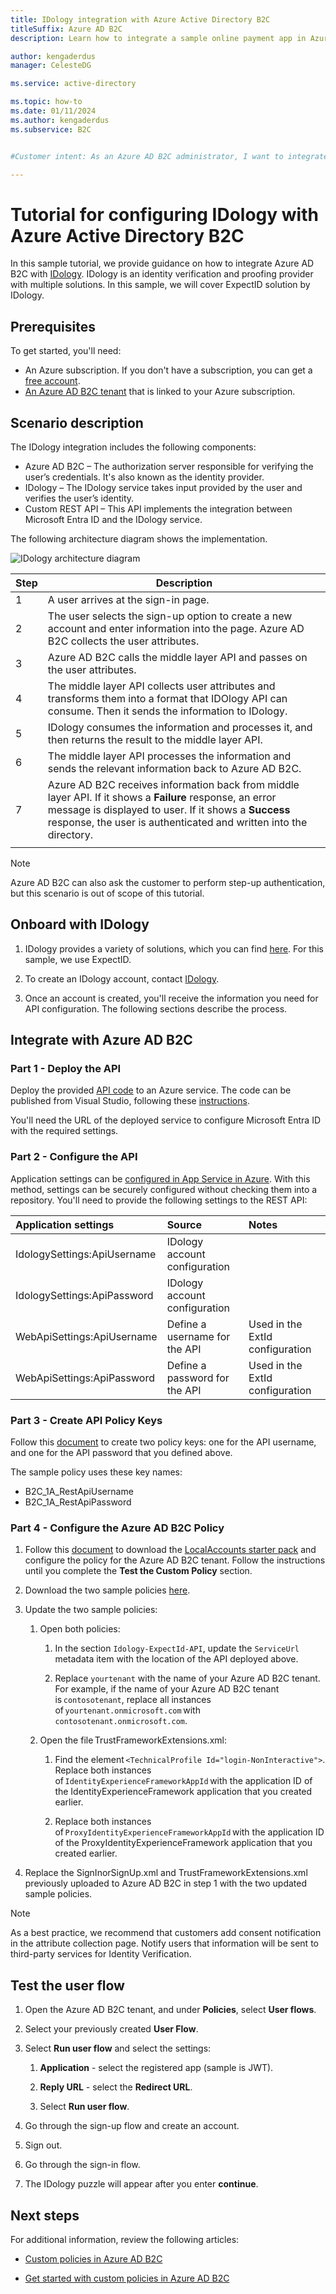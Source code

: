 ```yaml
---
title: IDology integration with Azure Active Directory B2C
titleSuffix: Azure AD B2C
description: Learn how to integrate a sample online payment app in Azure AD B2C with IDology. IDology is an identity verification and proofing provider with multiple solutions.

author: kengaderdus
manager: CelesteDG

ms.service: active-directory

ms.topic: how-to
ms.date: 01/11/2024
ms.author: kengaderdus
ms.subservice: B2C


#Customer intent: As an Azure AD B2C administrator, I want to integrate IDology with Azure AD B2C, so that I can verify and authenticate user identities using IDology's identity verification and proofing solutions.

---
```


# Tutorial for configuring IDology with Azure Active Directory B2C 

In this sample tutorial, we provide guidance on how to integrate Azure AD B2C with [IDology](https://www.idology.com/solutions/). IDology is an identity verification and proofing provider with multiple solutions. In this sample, we will cover ExpectID solution by IDology.

## Prerequisites

To get started, you'll need:

* An Azure subscription. If you don't have a subscription, you can get a [free account](https://azure.microsoft.com/free/).
* [An Azure AD B2C tenant](tutorial-create-tenant.md) that is linked to your Azure subscription.

## Scenario description

The IDology integration includes the following components:

- Azure AD B2C – The authorization server responsible for verifying the user’s credentials. It's also known as the identity provider.
- IDology – The IDology service takes input provided by the user and verifies the user’s identity.
- Custom REST API – This API implements the integration between Microsoft Entra ID and the IDology service.

The following architecture diagram shows the implementation.

![IDology architecture diagram](media/partner-idology/idology-architecture-diagram.png)

| Step | Description |
|------|------|
|1     | A user arrives at the sign-in page. |
|2     | The user selects the sign-up option to create a new account and enter information into the page. Azure AD B2C collects the user attributes. |
|3     | Azure AD B2C calls the middle layer API and passes on the user attributes. |
|4     | The middle layer API collects user attributes and transforms them into a format that IDOlogy API can consume. Then it sends the information to IDology. |
|5     | IDology consumes the information and processes it, and then returns the result to the middle layer API. |
|6     | The middle layer API processes the information and sends the relevant information back to Azure AD B2C. |
|7     | Azure AD B2C receives information back from middle layer API. If it shows a **Failure** response, an error message is displayed to user. If it shows a **Success** response, the user is authenticated and written into the directory. |
|      |      |

> [!NOTE]
> Azure AD B2C can also ask the customer to perform step-up authentication, but this scenario is out of scope of this tutorial.

## Onboard with IDology

1. IDology provides a variety of solutions, which you can find [here](https://www.idology.com/solutions/). For this sample, we use ExpectID.

2. To create an IDology account, contact [IDology](https://www.idology.com/talk-to-a-trust-expert/).

3. Once an account is created, you'll receive the information you need for API configuration. The following sections describe the process.

## Integrate with Azure AD B2C

### Part 1 - Deploy the API

Deploy the provided [API code](https://github.com/azure-ad-b2c/partner-integrations/tree/master/samples/IDology/Api) to an Azure service. The code can be published from Visual Studio, following these [instructions](/visualstudio/deployment/quickstart-deploy-aspnet-web-app).

You'll need the URL of the deployed service to configure Microsoft Entra ID with the required settings.

### Part 2 - Configure the API 

Application settings can be [configured in App Service in Azure](../app-service/configure-common.md#configure-app-settings). With this method, settings can be securely configured without checking them into a repository. You'll need to provide the following settings to the REST API:

| Application settings | Source | Notes |
| :-------- | :------------| :-----------|
|IdologySettings:ApiUsername | IDology account configuration |     |
|IdologySettings:ApiPassword | IDology account configuration |     |
|WebApiSettings:ApiUsername |Define a username for the API| Used in the ExtId configuration |
|WebApiSettings:ApiPassword | Define a password for the API | Used in the ExtId configuration

### Part 3 - Create API Policy Keys

Follow this [document](secure-rest-api.md#add-rest-api-username-and-password-policy-keys) to create two policy keys: one for the API username, and one for the API password that you defined above.

The sample policy uses these key names:

* B2C_1A_RestApiUsername
* B2C_1A_RestApiPassword

### Part 4 - Configure the Azure AD B2C Policy

1. Follow this [document](tutorial-create-user-flows.md?pivots=b2c-custom-policy#custom-policy-starter-pack) to download the [LocalAccounts starter pack](https://github.com/Azure-Samples/active-directory-b2c-custom-policy-starterpack/tree/master/LocalAccounts) and configure the policy for the Azure AD B2C tenant. Follow the instructions until you complete the **Test the Custom Policy** section.

2. Download the two sample policies [here](https://github.com/azure-ad-b2c/partner-integrations/tree/master/samples/IDology/policy).

3. Update the two sample policies:

   1. Open both policies:

      1. In the section `Idology-ExpectId-API`, update the `ServiceUrl` metadata item with the location of the API deployed above.

      1. Replace `yourtenant` with the name of your Azure AD B2C tenant.
      For example, if the name of your Azure AD B2C tenant is `contosotenant`, replace all instances of `yourtenant.onmicrosoft.com` with `contosotenant.onmicrosoft.com`.

   1. Open the file TrustFrameworkExtensions.xml:

      1. Find the element `<TechnicalProfile Id="login-NonInteractive">`. Replace both instances of `IdentityExperienceFrameworkAppId` with the application ID of the IdentityExperienceFramework application that you created earlier.

      1. Replace both instances of `ProxyIdentityExperienceFrameworkAppId` with the application ID of the ProxyIdentityExperienceFramework application that you created earlier.

4. Replace the SignInorSignUp.xml and TrustFrameworkExtensions.xml previously uploaded to Azure AD B2C in step 1 with the two updated sample policies.

> [!NOTE]
> As a best practice, we recommend that customers add consent notification in the attribute collection page. Notify users that information will be sent to third-party services for Identity Verification.

## Test the user flow

1. Open the Azure AD B2C tenant, and under **Policies**, select **User flows**.

2. Select your previously created **User Flow**.

3. Select **Run user flow** and select the settings:

   1. **Application** - select the registered app (sample is JWT).

   1. **Reply URL** - select the **Redirect URL**.

   1. Select **Run user flow**.

4. Go through the sign-up flow and create an account.

5. Sign out.

6. Go through the sign-in flow.

7. The IDology puzzle will appear after you enter **continue**.

## Next steps

For additional information, review the following articles:

- [Custom policies in Azure AD B2C](custom-policy-overview.md)

- [Get started with custom policies in Azure AD B2C](tutorial-create-user-flows.md?pivots=b2c-custom-policy)
